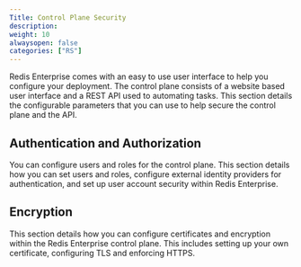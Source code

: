 ```yaml
---
Title: Control Plane Security
description:
weight: 10
alwaysopen: false
categories: ["RS"]
---
```


Redis Enterprise comes with an easy to use user interface to help you configure your deployment. The control plane consists of a website based user interface and a REST API used to automating tasks. This section details the configurable parameters that you can use to help secure the control plane and the API.

## Authentication and Authorization

You can configure users and roles for the control plane. This section details how you can set users and roles, configure external identity providers for authentication, and set up user account security within Redis Enterprise.

## Encryption

This section details how you can configure certificates and encryption within the Redis Enterprise control plane. This includes setting up your own certificate, configuring TLS and enforcing HTTPS.
